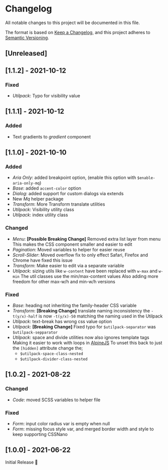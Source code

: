 # Changelog
All notable changes to this project will be documented in this file.

The format is based on [Keep a Changelog](https://keepachangelog.com/en/1.0.0/),
and this project adheres to [Semantic Versioning](https://semver.org/spec/v2.0.0.html).

## [Unreleased]

## [1.1.2] - 2021-10-12
### Fixed
- _Utilpack_: Typo for visibility value

## [1.1.1] - 2021-10-12
### Added
- Text gradients to _gradient_ component

## [1.1.0] - 2021-10-10
### Added
- _Aria Only_: added breakpoint option, (enable this option with `$enable-aria-only-mq`)
- _Base_: added `accent-color` option
- _Dialog_: added support for custom dialogs via extends
- New _Mq_ helper package
- _Transform_: More Transform translate utilities
- _Utilpack_: Visibility utility class
- _Utilpack_: index utility class

### Changed
- _Menu_: **[Possible Breaking Change]** Removed extra list layer from menu
  This makes the CSS component smaller and easier to edit
- _Pagination_: Moved variables to helper for easier reuse
- _Scroll-Slider_: Moved overflow fix to only effect Safari, Firefox and Chrome have fixed this issue
- _Transform_: Make easier to edit via a separate variable
- _Utilpack_: sizing utils like `w-content` have been replaced with `w-max` and `w-min`
  The util classes use the min/max-content values
  Also adding more freedom for other max-w/h and min-w/h versions

### Fixed
- _Base_: heading not inheriting the family-header CSS variable
- _Transform_: **[Breaking Change]** translate naming inconsistency
  the `-t(y/x)-half` is now `-t(y/x)-50` matching the naming used in the Utilpack
- _Utilpack_: text-break has wrong css value option
- _Utilpack_: **[Breaking Change]** Fixed typo for `$utilpack-separator` was `$utilpack-sepparator`
- _Utilpack_: space and divide utilities now also ignores template tags
  Making it easier to work with loops in [AlpineJS](https://alpinejs.dev/)
  To unset this back to just the `[hidden]` attribute change the;
  - `$utilpack-space-class-nested`
  - `$utilpack-divider-class-nested`

## [1.0.2] - 2021-08-22
### Changed
- _Code_: moved SCSS variables to helper file

### Fixed
- _Form_: input color radius var is empty when null
- _Form_: missing focus style var,
  and merged border width and style to keep supporting CSSNano

## [1.0.0] - 2021-06-22
Initial Release 🎉

